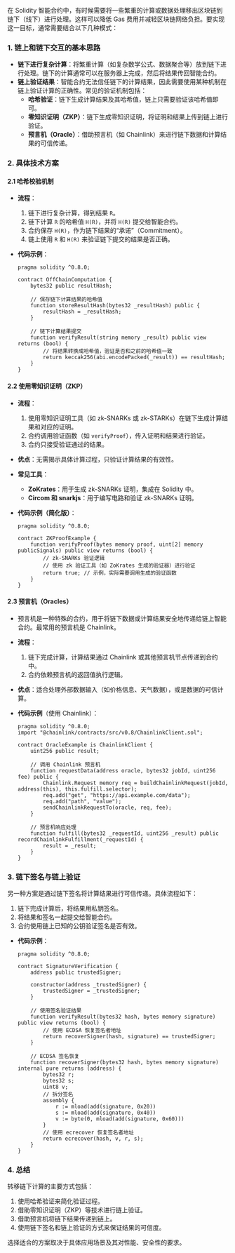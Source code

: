 在 Solidity 智能合约中，有时候需要将一些繁重的计算或数据处理移出区块链到链下（线下）进行处理。这样可以降低 Gas 费用并减轻区块链网络负担。要实现这一目标，通常需要结合以下几种模式：

### 1. **链上和链下交互的基本思路**
- **链下进行复杂计算**：将繁重计算（如复杂数学公式、数据聚合等）放到链下进行处理。链下的计算通常可以在服务器上完成，然后将结果传回智能合约。
- **链上验证结果**：智能合约无法信任链下的计算结果，因此需要使用某种机制在链上验证计算的正确性。常见的验证机制包括：
  - **哈希验证**：链下生成计算结果及其哈希值，链上只需要验证该哈希值即可。
  - **零知识证明（ZKP）**：链下生成零知识证明，将证明和结果上传到链上进行验证。
  - **预言机（Oracle）**：借助预言机（如 Chainlink）来进行链下数据和计算结果的可信传递。

### 2. **具体技术方案**

#### 2.1 哈希校验机制
- **流程**：
  1. 链下进行复杂计算，得到结果 `R`。
  2. 链下计算 `R` 的哈希值 `H(R)`，并将 `H(R)` 提交给智能合约。
  3. 合约保存 `H(R)`，作为链下结果的“承诺”（Commitment）。
  4. 链上使用 `R` 和 `H(R)` 来验证链下提交的结果是否正确。
  
- **代码示例**：
  ```solidity
  pragma solidity ^0.8.0;

  contract OffChainComputation {
      bytes32 public resultHash;

      // 保存链下计算结果的哈希值
      function storeResultHash(bytes32 _resultHash) public {
          resultHash = _resultHash;
      }

      // 链下计算结果提交
      function verifyResult(string memory _result) public view returns (bool) {
          // 将结果转换成哈希值，验证是否和之前的哈希值一致
          return keccak256(abi.encodePacked(_result)) == resultHash;
      }
  }
  ```
  
#### 2.2 使用零知识证明（ZKP）
- **流程**：
  1. 使用零知识证明工具（如 zk-SNARKs 或 zk-STARKs）在链下生成计算结果和对应的证明。
  2. 合约调用验证函数（如 `verifyProof`），传入证明和结果进行验证。
  3. 合约只接受验证通过的结果。

- **优点**：无需揭示具体计算过程，只验证计算结果的有效性。

- **常见工具**：
  - **ZoKrates**：用于生成 zk-SNARKs 证明，集成在 Solidity 中。
  - **Circom 和 snarkjs**：用于编写电路和验证 zk-SNARKs 证明。

- **代码示例（简化版）**：
  ```solidity
  pragma solidity ^0.8.0;

  contract ZKProofExample {
      function verifyProof(bytes memory proof, uint[2] memory publicSignals) public view returns (bool) {
          // zk-SNARKs 验证逻辑
          // 使用 zk 验证工具（如 ZoKrates 生成的验证器）进行验证
          return true; // 示例，实际需要调用生成的验证函数
      }
  }
  ```

#### 2.3 预言机（Oracles）
- 预言机是一种特殊的合约，用于将链下数据或计算结果安全地传递给链上智能合约。最常用的预言机是 Chainlink。

- **流程**：
  1. 链下完成计算，计算结果通过 Chainlink 或其他预言机节点传递到合约中。
  2. 合约依赖预言机的返回值执行逻辑。

- **优点**：适合处理外部数据输入（如价格信息、天气数据），或是数据的可信计算。

- **代码示例**（使用 Chainlink）：
  ```solidity
  pragma solidity ^0.8.0;
  import "@chainlink/contracts/src/v0.8/ChainlinkClient.sol";

  contract OracleExample is ChainlinkClient {
      uint256 public result;

      // 调用 Chainlink 预言机
      function requestData(address oracle, bytes32 jobId, uint256 fee) public {
          Chainlink.Request memory req = buildChainlinkRequest(jobId, address(this), this.fulfill.selector);
          req.add("get", "https://api.example.com/data");
          req.add("path", "value");
          sendChainlinkRequestTo(oracle, req, fee);
      }

      // 预言机响应处理
      function fulfill(bytes32 _requestId, uint256 _result) public recordChainlinkFulfillment(_requestId) {
          result = _result;
      }
  }
  ```

### 3. **链下签名与链上验证**
另一种方案是通过链下签名将计算结果进行可信传递。具体流程如下：
1. 链下完成计算后，将结果用私钥签名。
2. 将结果和签名一起提交给智能合约。
3. 合约使用链上已知的公钥验证签名是否有效。

- **代码示例**：
  ```solidity
  pragma solidity ^0.8.0;

  contract SignatureVerification {
      address public trustedSigner;

      constructor(address _trustedSigner) {
          trustedSigner = _trustedSigner;
      }

      // 使用签名验证结果
      function verifyResult(bytes32 hash, bytes memory signature) public view returns (bool) {
          // 使用 ECDSA 恢复签名者地址
          return recoverSigner(hash, signature) == trustedSigner;
      }

      // ECDSA 签名恢复
      function recoverSigner(bytes32 hash, bytes memory signature) internal pure returns (address) {
          bytes32 r;
          bytes32 s;
          uint8 v;
          // 拆分签名
          assembly {
              r := mload(add(signature, 0x20))
              s := mload(add(signature, 0x40))
              v := byte(0, mload(add(signature, 0x60)))
          }
          // 使用 ecrecover 恢复签名者地址
          return ecrecover(hash, v, r, s);
      }
  }
  ```

### 4. **总结**
转移链下计算的主要方式包括：
1. 使用哈希验证来简化验证过程。
2. 借助零知识证明（ZKP）等技术进行链上验证。
3. 借助预言机将链下结果传递到链上。
4. 使用链下签名和链上验证的方式来保证结果的可信度。

选择适合的方案取决于具体应用场景及其对性能、安全性的要求。